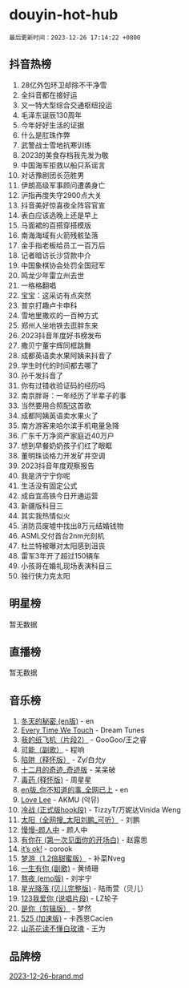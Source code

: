 # douyin-hot-hub

`最后更新时间：2023-12-26 17:14:22 +0800`

## 抖音热榜

1. 28亿外包环卫却除不干净雪
1. 全抖音都在接好运
1. 又一特大型综合交通枢纽投运
1. 毛泽东诞辰130周年
1. 今年好好生活的证据
1. 什么是肛珠作弊
1. 武警战士雪地抗寒训练
1. 2023的美食存档我先发为敬
1. 中国海军拒救以船只系谣言
1. 对话豫剧团长范胜男
1. 伊朗高级军事顾问遭袭身亡
1. 沪指再度失守2900点大关
1. 抖音美好惊喜夜全阵容官宣
1. 表白应该选晚上还是早上
1. 马面裙的百搭穿搭模版
1. 南海海域有火箭残骸坠落
1. 金手指老板给员工一百万后
1. 记者暗访长沙贷款中介
1. 中国象棋协会处罚全国冠军
1. 鸣龙少年雷立州去世
1. 一格格翻唱
1. 宝宝：这采访有点突然
1. 普京打趣卢卡申科
1. 雪地里撒欢的一百种方式
1. 郑州人坐地铁去逛胖东来
1. 2023抖音年度好书榜发布
1. 撒贝宁董宇辉同框跳舞
1. 成都英语卖水果阿姨来抖音了
1. 学生时代的时间都去哪了
1. 孙千发抖音了
1. 你有过错收验证码的经历吗
1. 南京胖哥：一年经历了半辈子的事
1. 当然要用合照配这首歌
1. 成都阿姨英语卖水果火了
1. 南方游客来哈尔滨手机电量急降
1. 广东千万净资产家庭近40万户
1. 想到早餐奶奶孩子们红了眼眶
1. 董明珠谈格力开发矿井空调
1. 2023抖音年度观察报告
1. 我是济宁宁你呢
1. 生活没有固定公式
1. 成自宜高铁今日开通运营
1. 新疆版科目三
1. 其实我热情似火
1. 消防员废墟中找出8万元结婚钱物
1. ASML交付首台2nm光刻机
1. 杜兰特被曝对太阳感到沮丧
1. 雷军3年开了超过150辆车
1. 小孩哥在婚礼现场表演科目三
1. 独行侠力克太阳

## 明星榜

暂无数据

## 直播榜

暂无数据

## 音乐榜

1. [冬天的秘密 (en版)](https://sf3-cdn-tos.douyinstatic.com/obj/tos-cn-ve-2774/okIuMHDdzyf3FjGK4Lphe1vfHcQaPIHAg0Z4CR) - en
1. [Every Time We Touch](https://sf6-cdn-tos.douyinstatic.com/obj/tos-cn-ve-2774/ogN6lUKQeBBfEVhIOMikG1CcJjugxk1tztZyhP) - Dream Tunes
1. [我的纸飞机（片段2）](https://sf6-cdn-tos.douyinstatic.com/obj/tos-cn-ve-2774/oM2ZrKcg2CD5AeRB2gkeXOFB1IxAGJdZPazYHf) - GooGoo/王之睿
1. [可能（副歌）](https://sf3-cdn-tos.douyinstatic.com/obj/tos-cn-ve-2774/cde1731888894259b333569393c2fb51) - 程响
1. [陷阱（释怀版）](https://sf3-cdn-tos.douyinstatic.com/obj/tos-cn-ve-2774/oE8C21LeZrzKLDFfQYgMzx4GAIHageG5IzayY7) - Zy/白允y
1. [十二月的奇迹_奇迹版](https://sf3-cdn-tos.douyinstatic.com/obj/tos-cn-ve-2774/oMslvA9FBzGMGHnyUuoiiUjtIAXfMz6tzwByW8) - 呆呆破
1. [毒药 (释怀版)](https://sf3-cdn-tos.douyinstatic.com/obj/tos-cn-ve-2774/oYILMEAzspdZBIzy4frJNB8ZHPHWAhiwowd4Ad) - 周星星
1. [en版_你不知道的事_全网已上](https://sf6-cdn-tos.douyinstatic.com/obj/tos-cn-ve-2774/o4QbYLDezHUtFyDKdF9XfmPhIewaqEQAggj6Cb) - en
1. [Love Lee](https://sf3-cdn-tos.douyinstatic.com/obj/tos-cn-ve-2774/o05GbkJGbCBTdDnMtB0fwOYgkeZp23vrWQDQBS) - AKMU (악뮤)
1. [冷战 (正式版hook段)](https://sf3-cdn-tos.douyinstatic.com/obj/tos-cn-ve-2774/oMuEoiBasWApEMVDgNiI8VAByNmwo5J0pyf8Yx) - TizzyT/万妮达Vinida Weng
1. [太阳（全网搜_太阳刘鹏_可听）](https://sf3-cdn-tos.douyinstatic.com/obj/tos-cn-ve-2774/ogWbyIQnlBFImVbeDocRdCIYtBHlbJXgfZMvgz) - 刘鹏
1. [慢慢-颜人中](https://sf3-cdn-tos.douyinstatic.com/obj/tos-cn-ve-2774/ocjHNfBXdBxQNC8ZGAeoLMFTUgtBg8bkExunDC) - 颜人中
1. [有你在 (第一次见面你的开场白)](https://sf3-cdn-tos.douyinstatic.com/obj/tos-cn-ve-2774/oAthrQ3ClJBfI57uBoFEgNDYtNCZ0TSYQQfxQ0) - 赵露思
1. [it’s ok!](https://sf3-cdn-tos.douyinstatic.com/obj/tos-cn-ve-2774/0fc4d0ee28444bd0ab76e8b7c0003f52) - corook
1. [梦游（1.2倍甜蜜版）](https://sf6-cdn-tos.douyinstatic.com/obj/tos-cn-ve-2774/o4gyAUm8hwufoEABmwVIiQtHsFuGzAEEWtNMzo) - 补菜Nveg
1. [一生有你 (副歌)](https://sf3-cdn-tos.douyinstatic.com/obj/tos-cn-ve-2774/o8xzM8HLaQzgMiJ96FKAWCenIuzkFpfClDdmeW) - 黄绮珊
1. [熬夜 (emo版)](https://sf3-cdn-tos.douyinstatic.com/obj/tos-cn-ve-2774/ocQZvZErLThAfNQOtBZ178gQDfCDFBL9iB5lvY) - 刘宇宁
1. [星光降落 (贝儿完整版)](https://sf3-cdn-tos.douyinstatic.com/obj/tos-cn-ve-2774/okwB9hAwyAtsFFkFBzAX1hOOfQuIoMNs0W2Mwr) - 陆雨萱（贝儿）
1. [123我爱你 (说唱片段)](https://sf6-cdn-tos.douyinstatic.com/obj/tos-cn-ve-2774/oYCWFpY0hL9kda0dQKIGDYeKYfQmAse0DgpDjz) - LZ轮子
1. [是你（剪辑版）](https://sf3-cdn-tos.douyinstatic.com/obj/tos-cn-ve-2774/46019dae783c4c969944217fe1cfafc4) - 梦然
1. [525 (加速版)](https://sf3-cdn-tos.douyinstatic.com/obj/tos-cn-ve-2774/oIfKCtqfDyP8Vc9FpAPgWMyezT6LnDT1abRwGg) - 卡西恩Cacien
1. [山茶花读不懂白玫瑰](https://sf6-cdn-tos.douyinstatic.com/obj/tos-cn-ve-2774/osfn8B7DktrRHEPJgPCfDbw7QDQEkwC16BxZg9) - 王为

## 品牌榜

[2023-12-26-brand.md](2023-12-26-brand.md)

